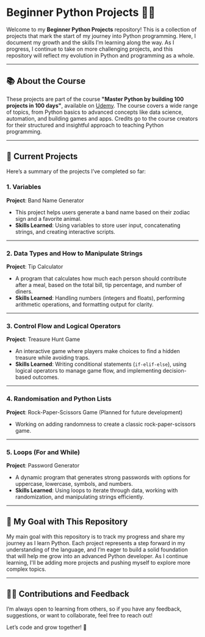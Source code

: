 # Beginner Python Projects 🚀🐍

Welcome to my **Beginner Python Projects** repository! This is a collection of projects that mark the start of my journey into Python programming. Here, I document my growth and the skills I’m learning along the way. As I progress, I continue to take on more challenging projects, and this repository will reflect my evolution in Python and programming as a whole.

---

## 📚 About the Course

These projects are part of the course **"Master Python by building 100 projects in 100 days"**, available on [Udemy](https://www.udemy.com/course/100-days-of-code/). The course covers a wide range of topics, from Python basics to advanced concepts like data science, automation, and building games and apps. Credits go to the course creators for their structured and insightful approach to teaching Python programming.

---

## 📂 Current Projects
Here’s a summary of the projects I’ve completed so far:

### 1. **Variables**  
**Project**: Band Name Generator  
- This project helps users generate a band name based on their zodiac sign and a favorite animal.  
- **Skills Learned**: Using variables to store user input, concatenating strings, and creating interactive scripts.  

---

### 2. **Data Types and How to Manipulate Strings**  
**Project**: Tip Calculator  
- A program that calculates how much each person should contribute after a meal, based on the total bill, tip percentage, and number of diners.  
- **Skills Learned**: Handling numbers (integers and floats), performing arithmetic operations, and formatting output for clarity.  

---

### 3. **Control Flow and Logical Operators**  
**Project**: Treasure Hunt Game  
- An interactive game where players make choices to find a hidden treasure while avoiding traps.  
- **Skills Learned**: Writing conditional statements (`if-elif-else`), using logical operators to manage game flow, and implementing decision-based outcomes.  

---

### 4. **Randomisation and Python Lists**  
**Project**: Rock-Paper-Scissors Game (Planned for future development)  
- Working on adding randomness to create a classic rock-paper-scissors game.  

---

### 5. **Loops (For and While)**  
**Project**: Password Generator  
- A dynamic program that generates strong passwords with options for uppercase, lowercase, symbols, and numbers.  
- **Skills Learned**: Using loops to iterate through data, working with randomization, and manipulating strings efficiently.  

---

## 🎯 My Goal with This Repository
My main goal with this repository is to track my progress and share my journey as I learn Python. Each project represents a step forward in my understanding of the language, and I’m eager to build a solid foundation that will help me grow into an advanced Python developer. As I continue learning, I'll be adding more projects and pushing myself to explore more complex topics.

---

## 🧑‍💻 Contributions and Feedback
I’m always open to learning from others, so if you have any feedback, suggestions, or want to collaborate, feel free to reach out!

Let’s code and grow together! 🎉
